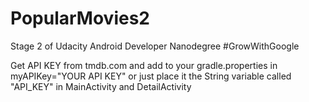 # PopularMovies2
Stage 2 of Udacity Android Developer Nanodegree #GrowWithGoogle

Get API KEY from tmdb.com and add to your gradle.properties in myAPIKey="YOUR API KEY" or just place it the String variable called "API_KEY" in MainActivity and DetailActivity
